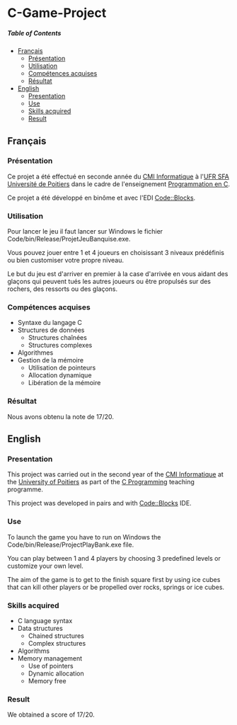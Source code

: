 # C-Game-Project

##### Table of Contents
* [Français](#fr)
  * [Présentation](#fr_pr)
  * [Utilisation](#fr_ut)
  * [Compétences acquises](#fr_cp)
  * [Résultat](#fr_rs)
* [English](#en)
  * [Presentation](#en_pr)
  * [Use](#en_u)
  * [Skills acquired](#en_sk)
  * [Result](#en_rs)

<a name="fr"/>

## Français

<a name="fr_pr"/>

### Présentation

Ce projet a été effectué en seconde année du [CMI Informatique](http://formations.univ-poitiers.fr/fr/index/autre-diplome-niveau-master-AM/autre-diplome-niveau-master-AM/cmi-informatique-JD2XQGVY.html) à l'[UFR SFA Université de Poitiers](https://sfa.univ-poitiers.fr/) dans le cadre de l'enseignement [Programmation en C](http://formations.univ-poitiers.fr/fr/index/autre-diplome-niveau-master-AM/autre-diplome-niveau-master-AM/cmi-informatique-JD2XQGVY/specialite-s4-K5C6VUYT/programmation-en-c-JB1YENP1.html).

Ce projet a été développé en binôme et avec l'EDI [Code::Blocks](http://www.codeblocks.org/).

<a name="fr_ut"/>

### Utilisation

Pour lancer le jeu il faut lancer sur Windows le fichier Code/bin/Release/ProjetJeuBanquise.exe.

Vous pouvez jouer entre 1 et 4 joueurs en choisissant 3 niveaux prédéfinis ou bien customiser votre propre niveau.

Le but du jeu est d'arriver en premier à la case d'arrivée en vous aidant des glaçons qui peuvent tués les autres joueurs ou être propulsés sur des rochers, des ressorts ou des glaçons.

<a name="fr_cp"/>

### Compétences acquises

* Syntaxe du langage C
* Structures de données
  * Structures chaînées
  * Structures complexes
* Algorithmes
* Gestion de la mémoire
  * Utilisation de pointeurs
  * Allocation dynamique
  * Libération de la mémoire

<a name="fr_rs"/>

### Résultat

Nous avons obtenu la note de 17/20.

<a name="en"/>

## English

<a name="en_pr"/>

### Presentation

This project was carried out in the second year of the [CMI Informatique](http://formations.univ-poitiers.fr/fr/index/autre-diplome-niveau-master-AM/autre-diplome-niveau-master-AM/cmi-informatique-JD2XQGVY.html) at the [University of Poitiers](https://www.univ-poitiers.fr/en/) as part of the [C Programming](http://formations.univ-poitiers.fr/fr/index/autre-diplome-niveau-master-AM/autre-diplome-niveau-master-AM/cmi-informatique-JD2XQGVY/specialite-s4-K5C6VUYT/programmation-en-c-JB1YENP1.html) teaching programme.

This project was developed in pairs and with [Code::Blocks](http://www.codeblocks.org/) IDE.

<a name="en_u"/>

### Use

To launch the game you have to run on Windows the Code/bin/Release/ProjectPlayBank.exe file.

You can play between 1 and 4 players by choosing 3 predefined levels or customize your own level.

The aim of the game is to get to the finish square first by using ice cubes that can kill other players or be propelled over rocks, springs or ice cubes.

<a name="en_sk"/>

### Skills acquired

* C language syntax
* Data structures
  * Chained structures
  * Complex structures
* Algorithms
* Memory management
  * Use of pointers
  * Dynamic allocation
  * Memory free
  
<a name="en_rs"/>

### Result

We obtained a score of 17/20.
